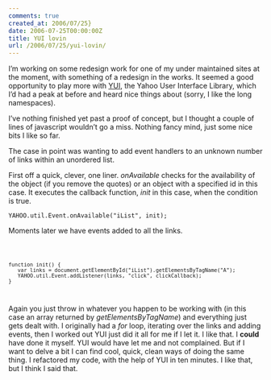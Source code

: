 ```yaml
---
comments: true
created_at: 2006/07/25}
date: 2006-07-25T00:00:00Z
title: YUI lovin
url: /2006/07/25/yui-lovin/
---
```


<p>
I’m working on some redesign work for one of my under maintained sites at the moment, with something of a redesign in the works. It seemed a good opportunity to play more with <a href="http://developer.yahoo.com/yui/">YUI</a>, the Yahoo User Interface Library, which I’d had a peak at before and heard nice things about (sorry, I like the long namespaces).

</p>
<p>
I’ve nothing finished yet past a proof of concept, but I thought a couple of lines of javascript wouldn’t go a miss. Nothing fancy mind, just some nice bits I like so far.

</p>
<p>
The case in point was wanting to add event handlers to an unknown number of links within an unordered list.

</p>
<p>
First off a quick, clever, one liner. <em>onAvailable</em> checks for the availability of the object (if you remove the quotes) or an object with a specified id in this case. It executes the callback function, <em>init</em> in this case, when the condition is true.

</p>
<div>
<code>YAHOO.util.Event.onAvailable("iList", init);</code>

</div>
<p>
Moments later we have events added to all the links.

</p>
<div>
<code>

    function init() {
       var links = document.getElementById("iList").getElementsByTagName("A");
       YAHOO.util.Event.addListener(links, "click", clickCallback);
    }

</code>

</div>
<p>
Again you just throw in whatever you happen to be working with (in this case an array returned by <em>getElementsByTagName</em>) and everything just gets dealt with. I originally had a <em>for</em> loop, iterating over the links and adding events, then I worked out YUI just did it all for me if I let it. I like that. I <strong>could</strong> have done it myself. YUI would have let me and not complained. But if I want to delve a bit I can find cool, quick, clean ways of doing the same thing. I refactored my code, with the help of YUI in ten minutes. I like that, but I think I said that.

</p>
